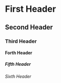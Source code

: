 # First Header
## Second Header
### Third Header
#### Forth Header
##### Fifth Header
###### Sixth Header
